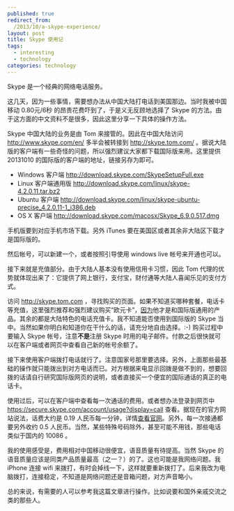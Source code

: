 ```yaml
---
published: true
redirect_from:
  /2013/10/a-skype-experience/
layout: post
title: Skype 使用记
tags: 
  - interesting
  - technology
categories: technology
---
```


Skype 是一个经典的网络电话服务。

这几天，因为一些事情，需要想办法从中国大陆打电话到美国那边。当时我被中国移动 0.80元/6秒 的昂贵花费吓到了，于是义无反顾地选择了 Skype 的方法。由于这方面的中文资料不是很多，因此这里分享一下具体的操作方法。

Skype 中国大陆的业务是由 Tom 来接管的。因此在中国大陆访问 http://www.skype.com/en/ 多半会被转接到 http://skype.tom.com/ 。据说大陆版的客户端有一些奇怪的问题，所以强烈建议大家都下载国际版来用。这里提供 20131010 的国际版的客户端的地址，链接另存为即可。

- Windows 客户端 http://download.skype.com/SkypeSetupFull.exe
- Linux 客户端通用版 http://download.skype.com/linux/skype-4.2.0.11.tar.bz2
- Ubuntu 客户端 http://download.skype.com/linux/skype-ubuntu-precise_4.2.0.11-1_i386.deb
- OS X 客户端 http://download.skype.com/macosx/Skype_6.9.0.517.dmg

手机版要到对应手机市场下载。另外 iTunes 要在美国区或者其余非大陆区下载才是国际版的。

然后帐号，可以新建一个，或者按照引导使用 windows live 帐号来开通也可以。

接下来就是充值部分。由于大陆人基本没有使用信用卡习惯，因此 Tom 代理的优势就体现出来了：它提供了网上银行，支付宝，财付通等大陆人喜闻乐见的支付方式。

访问  http://skype.tom.com ，寻找购买的页面。如果不知道买哪种套餐，电话卡等充值，这里强烈推荐和强烈建议购买“欧元卡”，[因为](http://skype.tom.com/newhelp/chanpin2.html)他才是和国际版通用的产品。其余的都是大陆特色的电话充值卡。我不知道能否使用到国际版的 Skype 当中。当然如果你明白和知道你在干什么的话，请充分地自由选择。:-) 购买过程中要输入 Skype 帐号，注意**不是**注册 Skype 时用的电子邮件。付款之后很快就可以在客户端或者网页中查看自己新的帐号余额了。

接下来使用客户端拨打电话就行了。注意国家号那里要选择。另外，上面那些最基础的操作就只能拨出到对方电话而已。对方根据来电显示回拨是做不到的，想要回拨的话请自行研究国际版网页的说明，或者直接买一个便宜的国际通话的真正的电话卡。

使用过后，可以在客户端中查看每一次通话的费用。或者想办法登录到网页中 https://secure.skype.com/account/usage?display=call 查看。据现在的官方网站说法，话费大约是 0.19 人民币每一分钟，详情[查看官网](http://skype.tom.com/help/skypeoutrates1.html)。另外，每一次接通都要另外收约 0.5 人民币。当然，某些特殊号码除外，甚至可能不用钱，那些电话类似于国内的 10086 。

我的使用感受是，费用相对中国移动很便宜，语音质量有待提高。当然 Skype 的语音质量应该是同类产品质量最高（之一？）的了。这也可能是我网络问题。我 iPhone 连接 wifi 来拨打，有时会掉线一下，这样就要重新拨打了。后来我改为电脑拨打，连接稳定，不知道是网络问题还是音箱问题，对方声音略小。

总的来说，有需要的人可以参考我这篇文章进行操作。比如说要和国外亲戚交流之类的那些人。

